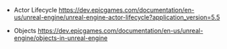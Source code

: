 * Actor Lifecycle
https://dev.epicgames.com/documentation/en-us/unreal-engine/unreal-engine-actor-lifecycle?application_version=5.5

* Objects
https://dev.epicgames.com/documentation/en-us/unreal-engine/objects-in-unreal-engine